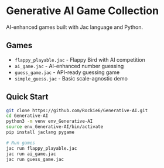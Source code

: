 # Generative AI Game Collection

AI-enhanced games built with Jac language and Python.

## Games
- `flappy_playable.jac` - Flappy Bird with AI competition
- `ai_game.jac` - AI-enhanced number guessing
- `guess_game.jac` - API-ready guessing game
- `simple_guess.jac` - Basic scale-agnostic demo

## Quick Start
```bash
git clone https://github.com/Rockie6/Generative-AI.git
cd Generative-AI
python3 -m venv env_Generative-AI
source env_Generative-AI/bin/activate
pip install jaclang pygame

# Run games
jac run flappy_playable.jac
jac run ai_game.jac
jac run guess_game.jac
```